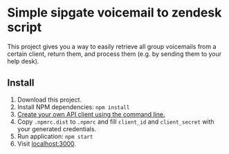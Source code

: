 # Simple sipgate voicemail to zendesk script

This project gives you a way to easily retrieve all group voicemails from a certain client, return them, and process them (e.g. by sending them to your help desk).

## Install

1. Download this project.
2. Install NPM dependencies: `npm install`
3. [Create your own API client using the command line.](https://developer.sipgate.io/v2.0/docs/managing-third-party-clients-using-the-command-line)
4. Copy `.npmrc.dist` to `.npmrc` and fill `client_id` and `client_secret` with your generated credentials.
5. Run application: `npm start`
6. Visit [localhost:3000](http://localhost:3000).
